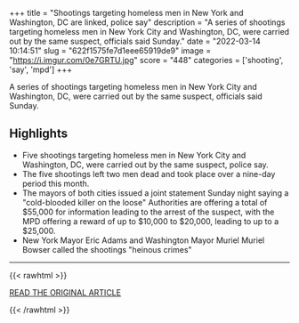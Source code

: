 +++
title = "Shootings targeting homeless men in New York and Washington, DC are linked, police say"
description = "A series of shootings targeting homeless men in New York City and Washington, DC, were carried out by the same suspect, officials said Sunday."
date = "2022-03-14 10:14:51"
slug = "622f1575fe7d1eee65919de9"
image = "https://i.imgur.com/0e7GRTU.jpg"
score = "448"
categories = ['shooting', 'say', 'mpd']
+++

A series of shootings targeting homeless men in New York City and Washington, DC, were carried out by the same suspect, officials said Sunday.

## Highlights

- Five shootings targeting homeless men in New York City and Washington, DC, were carried out by the same suspect, police say.
- The five shootings left two men dead and took place over a nine-day period this month.
- The mayors of both cities issued a joint statement Sunday night saying a "cold-blooded killer on the loose" Authorities are offering a total of $55,000 for information leading to the arrest of the suspect, with the MPD offering a reward of up to $10,000 to $20,000, leading to up to a $25,000.
- New York Mayor Eric Adams and Washington Mayor Muriel Muriel Bowser called the shootings "heinous crimes"

---

{{< rawhtml >}}
  <p class="article-category">
    <a target="_blank" href="https://www.cnn.com/2022/03/14/us/new-york-city-washington-dc-homeless-shootings/index.html">READ THE ORIGINAL ARTICLE</a>
  </p>
{{< /rawhtml >}}
